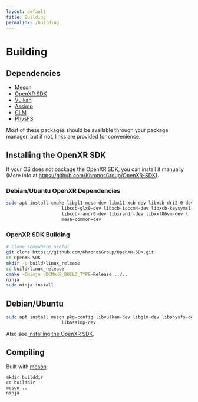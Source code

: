 ```yaml
---
layout: default
title: Building
permalink: /building
---
```


# Building

## Dependencies

- [Meson](https://mesonbuild.com)
- [OpenXR SDK](https://github.com/KhronosGroup/OpenXR-SDK)
- [Vulkan](https://www.lunarg.com/vulkan-sdk/)
- [Assimp](http://assimp.org/)
- [GLM](https://github.com/g-truc/glm)
- [PhysFS](https://www.icculus.org/physfs/)

Most of these packages should be available through your package manager, but if not, links are provided for convenience.

## Installing the OpenXR SDK

If your OS does not package the OpenXR SDK, you can install it manually (More info at https://github.com/KhronosGroup/OpenXR-SDK).

### Debian/Ubuntu OpenXR Dependencies

```bash
sudo apt install cmake libgl1-mesa-dev libx11-xcb-dev libxcb-dri2-0-dev \
                     libxcb-glx0-dev libxcb-icccm4-dev libxcb-keysyms1-dev \
                     libxcb-randr0-dev libxrandr-dev libxxf86vm-dev \
                     mesa-common-dev
```

### OpenXR SDK Building

```bash
# Clone somewhere useful
git clone https://github.com/KhronosGroup/OpenXR-SDK.git
cd OpenXR-SDK
mkdir -p build/linux_release
cd build/linux_release
cmake -GNinja -DCMAKE_BUILD_TYPE=Release ../..
ninja
sudo ninja install
```

## Debian/Ubuntu

```bash
sudo apt install meson pkg-config libvulkan-dev libglm-dev libphysfs-dev \
                     libassimp-dev
```

Also see [Installing the OpenXR SDK](#installing-the-openxr-sdk).

## Compiling

Built with [meson](https://mesonbuild.com/):

```
mkdir builddir
cd builddir
meson ..
ninja
```
